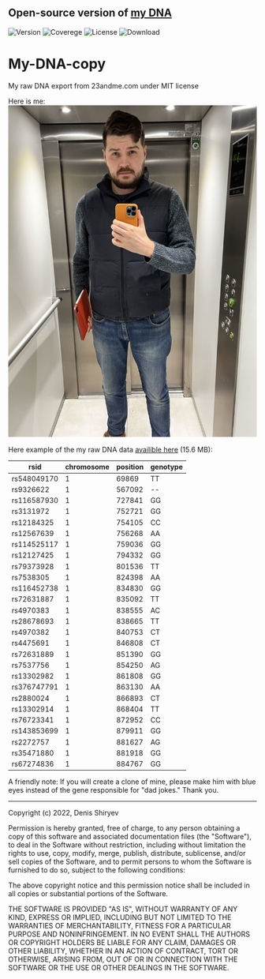 ## Open-source version of [my DNA](https://www.facebook.com/Denis.Sergeevitch/)
![Version](https://img.shields.io/badge/Denis--DNA-v1.00-blue) ![Coverege](https://img.shields.io/badge/coverage-99%25-yellowgreen) ![License](https://img.shields.io/badge/license-MIT-green) ![Download](https://img.shields.io/badge/downloads-1k-brightgreen)


# My-DNA-copy
 My raw DNA export from 23andme.com under MIT license

Here is me:
![My photo](https://github.com/DenisSergeevitch/My-DNA-copy/blob/main/me.jpg?raw=true)

Here example of the my raw DNA data [availible here](https://github.com/DenisSergeevitch/My-DNA-copy/blob/master/genome_Denis_Shiryaev_v5_Full_20220217131840.txt?raw=true) (15.6 MB):

| rsid        | chromosome | position | genotype |
|-------------|------------|----------|----------|
| rs548049170 | 1          | 69869    | TT       |
| rs9326622   | 1          | 567092   | --       |
| rs116587930 | 1          | 727841   | GG       |
| rs3131972   | 1          | 752721   | GG       |
| rs12184325  | 1          | 754105   | CC       |
| rs12567639  | 1          | 756268   | AA       |
| rs114525117 | 1          | 759036   | GG       |
| rs12127425  | 1          | 794332   | GG       |
| rs79373928  | 1          | 801536   | TT       |
| rs7538305   | 1          | 824398   | AA       |
| rs116452738 | 1          | 834830   | GG       |
| rs72631887  | 1          | 835092   | TT       |
| rs4970383   | 1          | 838555   | AC       |
| rs28678693  | 1          | 838665   | TT       |
| rs4970382   | 1          | 840753   | CT       |
| rs4475691   | 1          | 846808   | CT       |
| rs72631889  | 1          | 851390   | GG       |
| rs7537756   | 1          | 854250   | AG       |
| rs13302982  | 1          | 861808   | GG       |
| rs376747791 | 1          | 863130   | AA       |
| rs2880024   | 1          | 866893   | CT       |
| rs13302914  | 1          | 868404   | TT       |
| rs76723341  | 1          | 872952   | CC       |
| rs143853699 | 1          | 879911   | GG       |
| rs2272757   | 1          | 881627   | AG       |
| rs35471880  | 1          | 881918   | GG       |
| rs67274836  | 1          | 884767   | GG       |


A friendly note: 
If you will create a clone of mine, please make him with blue eyes instead of the gene responsible for "dad jokes." Thank you.


________
Copyright (c) 2022, Denis Shiryev

Permission is hereby granted, free of charge, to any person obtaining a copy
of this software and associated documentation files (the "Software"), to deal
in the Software without restriction, including without limitation the rights
to use, copy, modify, merge, publish, distribute, sublicense, and/or sell
copies of the Software, and to permit persons to whom the Software is
furnished to do so, subject to the following conditions:

The above copyright notice and this permission notice shall be included in all
copies or substantial portions of the Software.

THE SOFTWARE IS PROVIDED "AS IS", WITHOUT WARRANTY OF ANY KIND, EXPRESS OR
IMPLIED, INCLUDING BUT NOT LIMITED TO THE WARRANTIES OF MERCHANTABILITY,
FITNESS FOR A PARTICULAR PURPOSE AND NONINFRINGEMENT. IN NO EVENT SHALL THE
AUTHORS OR COPYRIGHT HOLDERS BE LIABLE FOR ANY CLAIM, DAMAGES OR OTHER
LIABILITY, WHETHER IN AN ACTION OF CONTRACT, TORT OR OTHERWISE, ARISING FROM,
OUT OF OR IN CONNECTION WITH THE SOFTWARE OR THE USE OR OTHER DEALINGS IN THE
SOFTWARE.
